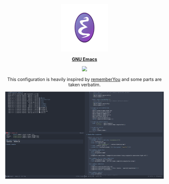 <p align="center"><img src="assets/emacs-logo.svg" width=150 height=150/></p>
<p align="center"><a href="https://www.gnu.org/software/emacs/"><b>GNU Emacs</b></a></p>
<p align="center">
    <a href="https://www.gnu.org/software/emacs/"><img
        src="https://img.shields.io/badge/GNU%20Emacs-29.0.50-%237F5AB6?style=for-the-badge&logo=GNU%20Emacs"/></a>
</p>

<p align="center">This configuration is heavily inspired by <a
href="https://github.com/rememberYou/.emacs.d/">rememberYou</a> and some parts are taken verbatim.</p>

<p align="center"><img src="assets/emacs-preview.png"/></p>
